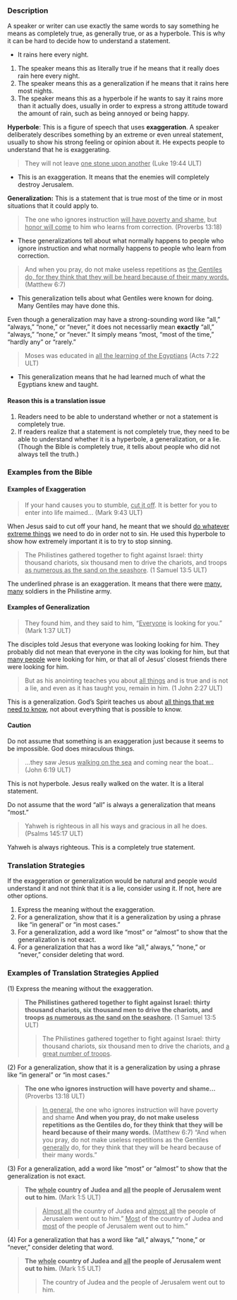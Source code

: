 

### Description

A speaker or writer can use exactly the same words to say something he means as completely true, as generally true, or as a hyperbole. This is why it can be hard to decide how to understand a statement.

* It rains here every night.

1. The speaker means this as literally true if he means that it really does rain here every night.
1. The speaker means this as a generalization if he means that it rains here most nights.
1. The speaker means this as a hyperbole if he wants to say it rains more than it actually does, usually in order to express a strong attitude toward the amount of rain, such as being annoyed or being happy.

**Hyperbole**: This is a figure of speech that uses **exaggeration**. A speaker deliberately describes something by an extreme or even unreal statement, usually to show his strong feeling or opinion about it. He expects people to understand that he is exaggerating.

> They will not leave <u>one stone upon another</u> (Luke 19:44 ULT)

* This is an exaggeration. It means that the enemies will completely destroy Jerusalem.

**Generalization:** This is a statement that is true most of the time or in most situations that it could apply to.

> The one who ignores instruction <u>will have poverty and shame,</u> 
> but <u>honor will come</u> to him who learns from correction. (Proverbs 13:18)

* These generalizations tell about what normally happens to people who ignore instruction and what normally happens to people who learn from correction.

> And when you pray, do not make useless repetitions as <u>the Gentiles do, for they think that they will be heard because of their many words.</u> (Matthew 6:7)

* This generalization tells about what Gentiles were known for doing. Many Gentiles may have done this.

Even though a generalization may have a strong-sounding word like “all,” “always,” “none,” or “never,” it does not necessarliy mean **exactly** “all,” “always,” “none,” or “never.” It  simply means “most, “most of the time,” “hardly any” or “rarely.”

> Moses was educated in <u>all the learning of the Egyptians</u> (Acts 7:22 ULT)

* This generalization means that he had learned much of what the Egyptians knew and taught.

#### Reason this is a translation issue

1. Readers need to be able to understand whether or not a statement is completely true.
1. If readers realize that a statement is not completely true, they need to be able to understand whether it is a hyperbole, a generalization, or a lie. (Though the Bible is completely true, it tells about people who did not always tell the truth.)


### Examples from the Bible

#### Examples of Exaggeration

> If your hand causes you to stumble, <u>cut it off</u>. It is better for you to enter into life maimed… (Mark 9:43 ULT)

When Jesus said to cut off your hand, he meant that we should <u>do whatever extreme things</u> we need to do in order not to sin. He used this hyperbole to show how extremely important it is to try to stop sinning.

> The Philistines gathered together to fight against Israel: thirty thousand chariots, six thousand men to drive the chariots, and troops <u>as numerous as the sand on the seashore</u>. (1 Samuel 13:5 ULT)

The underlined phrase is an exaggeration. It means that there were <u>many, many</u> soldiers in the Philistine army.

#### Examples of Generalization

> They found him, and they said to him, “<u>Everyone</u> is looking for you.” (Mark 1:37 ULT)

The disciples told Jesus that everyone was looking looking for him. They probably did not mean that everyone in the city was looking for him, but that <u>many people</u> were looking for him, or that all of Jesus’ closest friends there were looking for him.

> But as his anointing teaches you about <u>all things</u> and is true and is not a lie, and even as it has taught you, remain in him. (1 John 2:27 ULT)

 This is a generalization. God’s Spirit teaches us about <u>all things that we need to know</u>, not about everything that is possible to know.


#### Caution

Do not assume that something is an exaggeration just because it seems to be impossible. God does miraculous things.
> …they saw Jesus <u>walking on the sea</u> and coming near the boat… (John 6:19 ULT)

This  is not hyperbole. Jesus really walked on the water. It is a literal statement.

Do not assume that the word “all” is always a generalization that means “most.”

> Yahweh is righteous in all his ways
> and gracious in all he does. (Psalms 145:17 ULT)

Yahweh is always righteous. This is a completely true statement.

### Translation Strategies

If the exaggeration or generalization would be natural and people would understand it and not think that it is a lie, consider using it. If not, here are other options.

1. Express the meaning without the exaggeration.
1. For a generalization, show that it is a generalization by using a phrase like “in general” or “in most cases.”
1. For a generalization, add a word like “most” or “almost” to show that the generalization is not exact.
1. For a generalization that has a word like “all,” always,” “none,” or “never,” consider deleting that word.


### Examples of Translation Strategies Applied

(1) Express the meaning without the exaggeration.

> **The Philistines gathered together to fight against Israel: thirty thousand chariots, six thousand men to drive the chariots, and troops <u>as numerous as the sand on the seashore</u>.** (1 Samuel 13:5 ULT)
>> The Philistines gathered together to fight against Israel: thirty thousand chariots, six thousand men to drive the chariots, and <u>a great number of troops</u>.

(2) For a generalization, show that it is a generalization by using a phrase like “in general” or “in most cases.”

> **The one who ignores instruction will have poverty and shame…** (Proverbs 13:18 ULT)
>> <u>In general,</u> the one who ignores instruction will have poverty and shame
> **And when you pray, do not make useless repetitions as the Gentiles do, for they think that they will be heard because of their many words.** (Matthew 6:7)
>> “And when you pray, do not make useless repetitions as the Gentiles <u>generally</u> do, for they think that they will be heard because of their many words.”

(3) For a generalization, add a word like “most” or “almost” to show that the generalization is not exact. 

> **The <u>whole</u> country of Judea and <u>all</u> the people of Jerusalem went out to him.** (Mark 1:5 ULT)
>> <u>Almost all</u> the country of Judea and <u>almost all</u> the people of Jerusalem went out to him.”
>> <u>Most</u> of the country of Judea and <u>most</u> of the people of Jerusalem went out to him.”

(4) For a generalization that has a word like “all,” always,” “none,” or “never,” consider deleting that word.

> **The <u>whole</u> country of Judea and <u>all</u> the people of Jerusalem went out to him.** (Mark 1:5 ULT)
>> The country of Judea and the people of Jerusalem went out to him.

